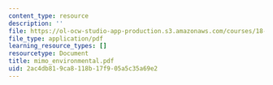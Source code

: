 ```yaml
---
content_type: resource
description: ''
file: https://ol-ocw-studio-app-production.s3.amazonaws.com/courses/18-996-random-matrix-theory-and-its-applications-spring-2004/2ac4db819ca8118b17f905a5c35a69e2_mimo_environmental.pdf
file_type: application/pdf
learning_resource_types: []
resourcetype: Document
title: mimo_environmental.pdf
uid: 2ac4db81-9ca8-118b-17f9-05a5c35a69e2
---
```

